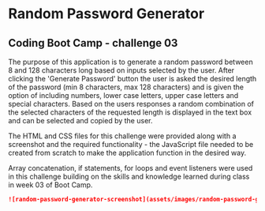 # Random Password Generator

## Coding Boot Camp - challenge 03 

The purpose of this application is to generate a random password between 8 and 128 characters long based on inputs selected by the user. After clicking the 'Generate Password' button the user is asked the desired length of the password (min 8 characters, max 128 characters) and is given the option of including numbers, lower case letters, upper case letters and special characters. Based on the users responses a random combination of the selected characters of the requested length is displayed in the text box and can be selected and copied by the user.

The HTML and CSS files for this challenge were provided along with a screenshot and the required functionality - the JavaScript file needed to be created from scratch to make the application function in the desired way.


Array concatenation, if statements, for loops and event listeners were used in this challenge building on the skills and knowledge learned during class in week 03 of Boot Camp.


```md
![random-password-generator-screenshot](assets/images/random-password-generator-screenshot.png)
```

